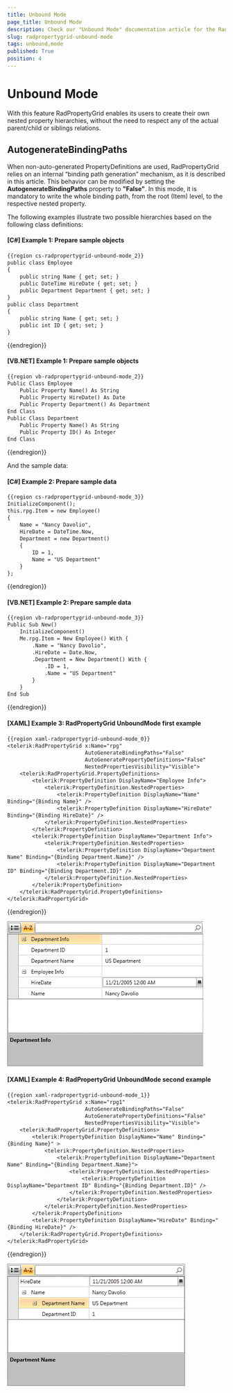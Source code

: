 ```yaml
---
title: Unbound Mode
page_title: Unbound Mode
description: Check our "Unbound Mode" documentation article for the RadPropertyGrid WPF control.
slug: radpropertygrid-unbound-mode
tags: unbound,mode
published: True
position: 4
---
```


# Unbound Mode

With this feature RadPropertyGrid enables its users to create their own nested property hierarchies, without the need to respect any of the actual parent/child or siblings relations. 

## AutogenerateBindingPaths

When non-auto-generated PropertyDefinitions are used, RadPropertyGrid relies on an internal “binding path generation” mechanism, as it is described in this article. This behavior can be modified by setting the __AutogenerateBindingPaths__ property to __"False"__. In this mode, it is mandatory to write the whole binding path, from the root (Item) level, to the respective nested property. 

The following examples illustrate two possible hierarchies based on the following class definitions:

#### __[C#] Example 1: Prepare sample objects__

	{{region cs-radpropertygrid-unbound-mode_2}}
	public class Employee
	{
	    public string Name { get; set; }
	    public DateTime HireDate { get; set; }
	    public Department Department { get; set; }
	}
	public class Department
	{
	    public string Name { get; set; }
	    public int ID { get; set; }
	}
{{endregion}}

#### __[VB.NET] Example 1: Prepare sample objects__

	{{region vb-radpropertygrid-unbound-mode_2}}
	Public Class Employee
	    Public Property Name() As String
	    Public Property HireDate() As Date
	    Public Property Department() As Department
	End Class
	Public Class Department
	    Public Property Name() As String
	    Public Property ID() As Integer
	End Class
{{endregion}}

And the sample data:

#### __[C#] Example 2: Prepare sample data__

	{{region cs-radpropertygrid-unbound-mode_3}}
	InitializeComponent();
	this.rpg.Item = new Employee()
	{
	    Name = "Nancy Davolio",
	    HireDate = DateTime.Now,
	    Department = new Department()
	    {
	        ID = 1,
	        Name = "US Department"
	    }
	};
{{endregion}}

#### __[VB.NET] Example 2: Prepare sample data__

	{{region vb-radpropertygrid-unbound-mode_3}}
	Public Sub New()
	    InitializeComponent()
	    Me.rpg.Item = New Employee() With {
	        .Name = "Nancy Davolio",
	        .HireDate = Date.Now,
	        .Department = New Department() With {
	            .ID = 1,
	            .Name = "US Department"
	        }
	    }
	End Sub
{{endregion}}

#### __[XAML] Example 3: RadPropertyGrid UnboundMode first example__

	{{region xaml-radpropertygrid-unbound-mode_0}}
	<telerik:RadPropertyGrid x:Name="rpg" 
	                         AutoGenerateBindingPaths="False" 
	                         AutoGeneratePropertyDefinitions="False" 
	                         NestedPropertiesVisibility="Visible">
	    <telerik:RadPropertyGrid.PropertyDefinitions>
	        <telerik:PropertyDefinition DisplayName="Employee Info">
	            <telerik:PropertyDefinition.NestedProperties>
	                <telerik:PropertyDefinition DisplayName="Name" Binding="{Binding Name}" />
	                <telerik:PropertyDefinition DisplayName="HireDate" Binding="{Binding HireDate}" />
	            </telerik:PropertyDefinition.NestedProperties>
	        </telerik:PropertyDefinition>
	        <telerik:PropertyDefinition DisplayName="Department Info">
	            <telerik:PropertyDefinition.NestedProperties>
	                <telerik:PropertyDefinition DisplayName="Department Name" Binding="{Binding Department.Name}" />
	                <telerik:PropertyDefinition DisplayName="Department ID" Binding="{Binding Department.ID}" />
	            </telerik:PropertyDefinition.NestedProperties>
	        </telerik:PropertyDefinition>
	    </telerik:RadPropertyGrid.PropertyDefinitions>
	</telerik:RadPropertyGrid>
{{endregion}}

![Rad Property Grid Unboud Mode 1](images/RadPropertyGrid_UnboudMode1.png)

#### __[XAML] Example 4: RadPropertyGrid UnboundMode second example__

	{{region xaml-radpropertygrid-unbound-mode_1}}
	<telerik:RadPropertyGrid x:Name="rpg1" 
	                         AutoGenerateBindingPaths="False" 
	                         AutoGeneratePropertyDefinitions="False" 
	                         NestedPropertiesVisibility="Visible">
	    <telerik:RadPropertyGrid.PropertyDefinitions>
	        <telerik:PropertyDefinition DisplayName="Name" Binding="{Binding Name}" >
	            <telerik:PropertyDefinition.NestedProperties>
	                <telerik:PropertyDefinition DisplayName="Department Name" Binding="{Binding Department.Name}">
	                    <telerik:PropertyDefinition.NestedProperties>
	                        <telerik:PropertyDefinition DisplayName="Department ID" Binding="{Binding Department.ID}" />
	                    </telerik:PropertyDefinition.NestedProperties>
	                </telerik:PropertyDefinition>
	            </telerik:PropertyDefinition.NestedProperties>
	        </telerik:PropertyDefinition>
	        <telerik:PropertyDefinition DisplayName="HireDate" Binding="{Binding HireDate}" />
	    </telerik:RadPropertyGrid.PropertyDefinitions>
	</telerik:RadPropertyGrid>
{{endregion}}

![Rad Property Grid Unboud Mode 2](images/RadPropertyGrid_UnboudMode2.png)
